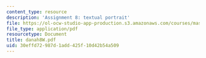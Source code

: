 ```yaml
---
content_type: resource
description: 'Assignment 8: textual portrait'
file: https://ol-ocw-studio-app-production.s3.amazonaws.com/courses/mas-963-techno-identity-who-we-are-and-how-we-perceive-ourselves-and-others-spring-2002/30effd72987d1add425f10d42b54a509_danah8W.pdf
file_type: application/pdf
resourcetype: Document
title: danah8W.pdf
uid: 30effd72-987d-1add-425f-10d42b54a509
---
```

